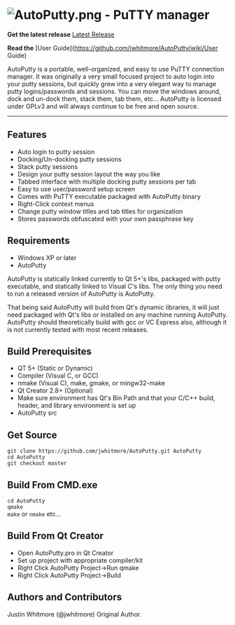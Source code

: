 ![AutoPutty.png](https://github.com/jwhitmore/AutoPutty/blob/master/AutoPutty.png?raw=true "AutoPutty") - PuTTY manager
=========

**Get the latest release** [Latest Release](https://github.com/jwhitmore/AutoPutty/releases/latest)

**Read the** [User Guide](https://github.com/jwhitmore/AutoPutty/wiki/User Guide) 

AutoPutty is a portable, well-organized, and easy to use PuTTY connection manager.  It was originally a very small focused project to auto login into your putty sessions, but quickly grew into a very elegant way to manage putty logins/passwords and sessions.  You can move the windows around, dock and un-dock them, stack them, tab them, etc...  AutoPutty is licensed under GPLv3 and will always continue to be free and open source.
***
Features
--------
- Auto login to putty session
- Docking/Un-docking putty sessions
- Stack putty sessions
- Design your putty session layout the way you like
- Tabbed interface with multiple docking putty sessions per tab
- Easy to use user/password setup screen
- Comes with PuTTY executable packaged with AutoPutty binary
- Right-Click context menus
- Change putty window titles and tab titles for organization
- Stores passwords obfuscated with your own passphrase key

Requirements
---------
- Windows XP or later
- AutoPutty

AutoPutty is statically linked currently to Qt 5+'s libs, packaged with putty executable, and statically linked to Visual C's libs.  The only thing you need to run a released version of AutoPutty is AutoPutty.

That being said AutoPutty will build from Qt's dynamic libraries, it will just need packaged with Qt's libs or installed on any machine running AutoPutty.  AutoPutty should theoretically build with gcc or VC Express also, although it is not currently tested with most recent releases.

Build Prerequisites
---------
- QT 5+ (Static or Dynamic)
- Compiler (Visual C, or GCC)
- nmake (Visual C), make, gmake, or mingw32-make
- Qt Creator 2.8+ (Optional)
- Make sure environment has Qt's Bin Path and that your C/C++ build, header, and library environment is set up
- AutoPutty src

Get Source
---------
`git clone https://github.com/jwhitmore/AutoPutty.git AutoPutty`  
`cd AutoPutty`  
`git checkout master`  

Build From CMD.exe
---------
`cd AutoPutty`  
`qmake`  
`make` or `nmake` etc...   

Build From Qt Creator
---------
- Open AutoPutty.pro in Qt Creator
- Set up project with appropriate compiler/kit
- Right Click AutoPutty Project->Run qmake
- Right Click AutoPutty Project->Build

Authors and Contributors
---------
Justin Whitmore (@jwhitmore) Original Author.







